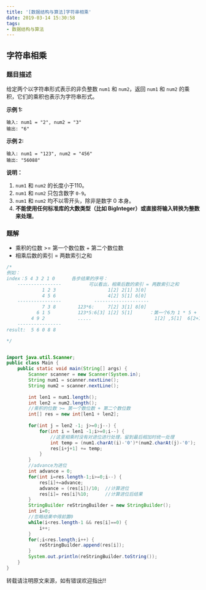 ```yaml
---
title: '[数据结构与算法]字符串相乘'
date: 2019-03-14 15:30:58
tags:
- 数据结构与算法
---
```


## 字符串相乘

### 题目描述

给定两个以字符串形式表示的非负整数 `num1` 和 `num2`，返回 `num1` 和 `num2` 的乘积，它们的乘积也表示为字符串形式。

**示例 1:**

```
输入: num1 = "2", num2 = "3"
输出: "6"
```

**示例 2:**

```
输入: num1 = "123", num2 = "456"
输出: "56088"
```

<!--more-->

**说明：**

1. `num1` 和 `num2` 的长度小于110。
2. `num1` 和 `num2` 只包含数字 `0-9`。
3. `num1` 和 `num2` 均不以零开头，除非是数字 0 本身。
4. **不能使用任何标准库的大数类型（比如 BigInteger）**或**直接将输入转换为整数来处理**。

### 题解

* 乘积的位数 >= 第一个数位数 + 第二个数位数
* 相乘后数的索引 = 两数索引之和

~~~java
/*
例如：
index：5 4 3 2 1 0      各步结果的序号：
	----------------          可以看出，相乘后数的索引 = 两数索引之和
             1 2 3                   1[2] 2[1] 3[0]
             4 5 6                   4[2] 5[1] 6[0]
    ----------------            --------------------
             7 3 8        123*6:     7[2] 3[1] 8[0]   
           6 1 5          123*5:6[3] 1[2] 5[1]  	：第一个6为 1 * 5 + 1得到
         4 9 2            .....                       1[2] ,5[1]  6[2+1=3]
    ----------------
result:  5 6 0 8 8

*/
~~~



~~~java

import java.util.Scanner;
public class Main {
    public static void main(String[] args) {
    	Scanner scanner = new Scanner(System.in);
    	String num1 = scanner.nextLine();
    	String num2 = scanner.nextLine();
		
    	int len1 = num1.length();
    	int len2 = num2.length();
    	//乘积的位数 >= 第一个数位数 + 第二个数位数
    	int[] res = new int[len1 + len2];
    	
    	for(int j = len2 -1; j>=0;j--) {
    		for(int i = len1 -1;i>=0;i--) {
                //这里相乘时没有对进位进行处理，留到最后相加时统一处理
    			int temp = (num1.charAt(i)-'0')*(num2.charAt(j)-'0');
    			res[i+j+1] += temp;
    		}
    	}
        //advance为进位
    	int advance = 0;
    	for(int i=res.length-1;i>=0;i--) {
    		res[i]+=advance;
    		advance = (res[i])/10;  //计算进位
    		res[i]= res[i]%10;      //计算进位后结果
    	}
    	StringBuilder reStringBuilder = new StringBuilder();
    	int i=0;
        //忽略结果中得前置0
    	while(i<res.length-1 && res[i]==0) {
    		i++;
    	}
    	for(;i<res.length;i++) {
    		reStringBuilder.append(res[i]);
    	}
    	System.out.println(reStringBuilder.toString());
	}
}
~~~

转载请注明原文来源，如有错误欢迎指出!!
